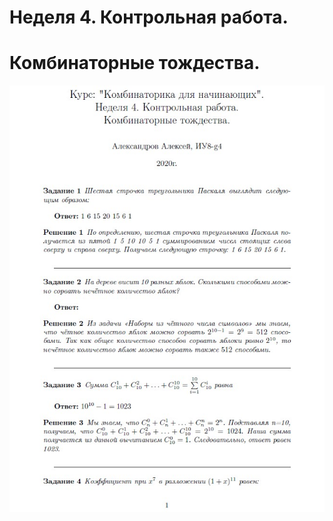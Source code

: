 # Неделя 4. Контрольная работа.
# Комбинаторные тождества.

[![Задачи][logo]][tasks]

[logo]: src/intro.jpg
[tasks]: week4.pdf "щелкните, чтобы посмотреть все задачи"


